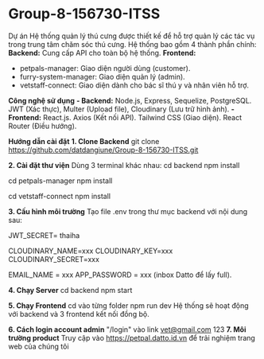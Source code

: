 # Group-8-156730-ITSS
Dự án Hệ thống quản lý thú cưng được thiết kế để hỗ trợ quản lý các tác vụ trong trung tâm chăm sóc thú cưng. Hệ thống bao gồm 4 thành phần chính:
**Backend:** Cung cấp API cho toàn bộ hệ thống.
**Frontend:**
- petpals-manager: Giao diện người dùng (customer).
- furry-system-manager: Giao diện quản lý (admin).
- vetstaff-connect: Giao diện dành cho bác sĩ thú y và nhân viên hỗ trợ.

**Công nghệ sử dụng**
**- Backend:**
Node.js, Express, Sequelize, PostgreSQL.
JWT (Xác thực), Multer (Upload file), Cloudinary (Lưu trữ hình ảnh).
**- Frontend:**
React.js.
Axios (Kết nối API).
Tailwind CSS (Giao diện).
React Router (Điều hướng).

**Hướng dẫn cài đặt**
**1. Clone Backend**
git clone https://github.com/datdangiune/Group-8-156730-ITSS.git

**2. Cài đặt thư viện**
Dùng 3 terminal khác nhau:
cd backend
npm install

cd petpals-manager
npm install

cd vetstaff-connect
npm install

**3. Cấu hình môi trường**
Tạo file .env trong thư mục backend với nội dung sau:

JWT_SECRET= thaiha

CLOUDINARY_NAME=xxx
CLOUDINARY_KEY=xxx
CLOUDINARY_SECRET=xxx

EMAIL_NAME = xxx
APP_PASSWORD = xxx
(inbox Datto để lấy full).

**4. Chạy Server**
cd backend
npm start

**5. Chạy Frontend**
cd vào từng folder
npm run dev
Hệ thống sẽ hoạt động với backend và 3 frontend kết nối đồng bộ.

**6. Cách login account admin**
"/login" vào link 
vet@gmail.com
123
**7. Môi trường product**
Truy cập vào https://petpal.datto.id.vn để trải nghiệm trang web của chúng tôi
